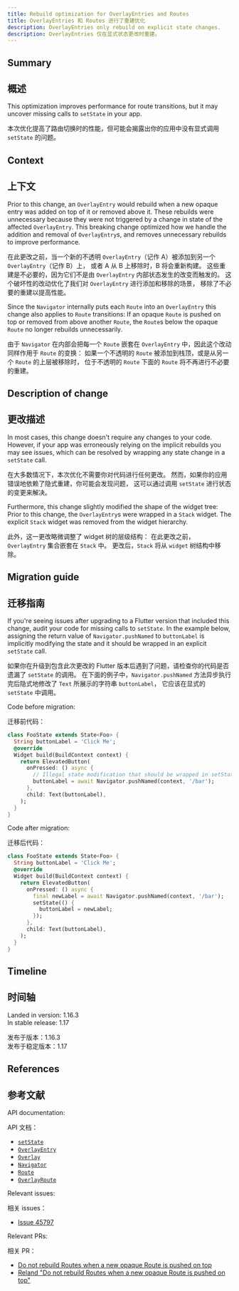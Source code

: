 ```yaml
---
title: Rebuild optimization for OverlayEntries and Routes
title: OverlayEntries 和 Routes 进行了重建优化
description: OverlayEntries only rebuild on explicit state changes.
description: OverlayEntries 仅在显式状态更改时重建。
---
```


## Summary

## 概述

This  optimization improves performance for route transitions,
but it may uncover missing calls to `setState` in your app.

本次优化提高了路由切换时的性能，但可能会揭露出你的应用中没有显式调用 `setState` 的问题。 

## Context

## 上下文

Prior to this change, an `OverlayEntry` would rebuild when
a new opaque entry was added on top of it or removed above it.
These rebuilds were unnecessary because they were not triggered
by a change in state of the affected `OverlayEntry`. This
breaking change optimized how we handle the addition and removal of
`OverlayEntry`s, and removes unnecessary rebuilds
to improve performance.

在此更改之前，当一个新的不透明 `OverlayEntry`（记作 A）被添加到另一个 `OverlayEntry`（记作 B）上，
或者 A 从 B 上移除时，B 将会重新构建。
这些重建是不必要的，因为它们不是由 `OverlayEntry` 内部状态发生的改变而触发的。
这个破坏性的改动优化了我们对 `OverlayEntry` 进行添加和移除的场景，
移除了不必要的重建以提高性能。

Since the `Navigator` internally puts each `Route` into an
`OverlayEntry` this change also applies to `Route` transitions:
If an opaque `Route` is pushed on top or removed from above another
`Route`, the `Route`s below the opaque `Route`
no longer rebuilds unnecessarily.

由于 `Navigator` 在内部会把每一个 `Route` 嵌套在 `OverlayEntry` 中，因此这个改动同样作用于 `Route` 的变换：
如果一个不透明的 `Route` 被添加到栈顶，或是从另一个 `Route` 的上层被移除时，
位于不透明的 `Route` 下面的 `Route` 将不再进行不必要的重建。

## Description of change

## 更改描述

In most cases, this change doesn't require any changes to your code.
However, if your app was erroneously relying on the implicit
rebuilds you may see issues, which can be resolved by wrapping
any state change in a `setState` call.

在大多数情况下，本次优化不需要你对代码进行任何更改。
然而，如果你的应用错误地依赖了隐式重建，你可能会发现问题，
这可以通过调用 `setState` 进行状态的变更来解决。

Furthermore, this change slightly modified the shape of the
widget tree: Prior to this change,
the `OverlayEntry`s were wrapped in a `Stack` widget.
The explicit `Stack` widget was removed from the widget hierarchy.

此外，这一更改略微调整了 widget 树的层级结构：
在此更改之前，`OverlayEntry` 集合嵌套在 `Stack` 中。
更改后，`Stack` 将从 `widget` 树结构中移除。

## Migration guide

## 迁移指南

If you're seeing issues after upgrading to a Flutter version
that included this change, audit your code for missing calls to
`setState`. In the example below, assigning the return value of
`Navigator.pushNamed` to `buttonLabel` is
implicitly modifying the state and it should be wrapped in an
explicit `setState` call.

如果你在升级到包含此次更改的 Flutter 版本后遇到了问题，请检查你的代码是否遗漏了 `setState` 的调用。
在下面的例子中，`Navigator.pushNamed` 方法异步执行完后隐式地修改了 `Text` 所展示的字符串 `buttonLabel`，
它应该在显式的 `setState` 中调用。
 
Code before migration:

迁移前代码：

<!-- skip -->
```dart
class FooState extends State<Foo> {
  String buttonLabel = 'Click Me';
  @override
  Widget build(BuildContext context) {
    return ElevatedButton(
      onPressed: () async {
        // Illegal state modification that should be wrapped in setState.
        buttonLabel = await Navigator.pushNamed(context, '/bar');
      },
      child: Text(buttonLabel),
    );
  }
}
```

Code after migration:

迁移后代码：

<!-- skip -->
```dart
class FooState extends State<Foo> {
  String buttonLabel = 'Click Me';
  @override
  Widget build(BuildContext context) {
    return ElevatedButton(
      onPressed: () async {
        final newLabel = await Navigator.pushNamed(context, '/bar');
        setState(() {
          buttonLabel = newLabel;
        });
      },
      child: Text(buttonLabel),
    );
  }
}
```

## Timeline

## 时间轴

Landed in version: 1.16.3<br>
In stable release: 1.17

发布于版本：1.16.3<br>
发布于稳定版本：1.17

## References

## 参考文献

API documentation:

API 文档：

* [`setState`][]
* [`OverlayEntry`][]
* [`Overlay`][]
* [`Navigator`][]
* [`Route`][]
* [`OverlayRoute`][]

Relevant issues:

相关 issues：

* [Issue 45797][]

Relevant PRs:

相关 PR：

* [Do not rebuild Routes when a new opaque Route is pushed on top][]
* [Reland "Do not rebuild Routes when a new opaque Route is pushed on top"][]


[Do not rebuild Routes when a new opaque Route is pushed on top]: {{site.github}}/flutter/flutter/pull/48900
[Issue 45797]: {{site.github}}/flutter/flutter/issues/45797
[`Navigator`]: {{site.api}}/flutter/widgets/Navigator-class.html
[`Overlay`]: {{site.api}}/flutter/widgets/Overlay-class.html
[`OverlayEntry`]: {{site.api}}/flutter/widgets/OverlayEntry-class.html
[`OverlayRoute`]: {{site.api}}/flutter/widgets/OverlayRoute-class.html
[`Route`]: {{site.api}}/flutter/widgets/Route-class.html
[`setState`]: {{site.api}}/flutter/widgets/State/setState.html
[Reland "Do not rebuild Routes when a new opaque Route is pushed on top"]: {{site.github}}/flutter/flutter/pull/49376
